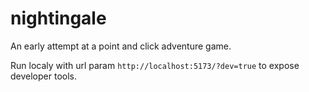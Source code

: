 # nightingale

An early attempt at a point and click adventure game.

Run localy with url param `http://localhost:5173/?dev=true` to expose developer tools.
